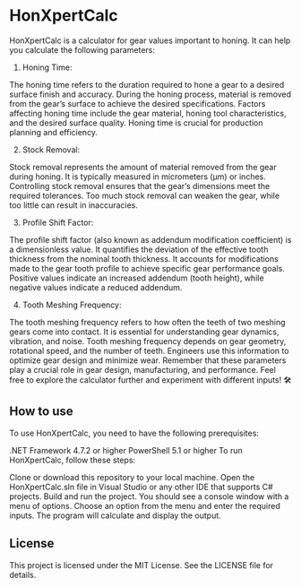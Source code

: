 # HonXpertCalc
HonXpertCalc is a calculator for gear values important to honing. It can help you calculate the following parameters:

1. Honing Time:

The honing time refers to the duration required to hone a gear to a desired surface finish and accuracy.
During the honing process, material is removed from the gear’s surface to achieve the desired specifications.
Factors affecting honing time include the gear material, honing tool characteristics, and the desired surface quality.
Honing time is crucial for production planning and efficiency.

2. Stock Removal:

Stock removal represents the amount of material removed from the gear during honing.
It is typically measured in micrometers (μm) or inches.
Controlling stock removal ensures that the gear’s dimensions meet the required tolerances.
Too much stock removal can weaken the gear, while too little can result in inaccuracies.

3. Profile Shift Factor:

The profile shift factor (also known as addendum modification coefficient) is a dimensionless value.
It quantifies the deviation of the effective tooth thickness from the nominal tooth thickness.
It accounts for modifications made to the gear tooth profile to achieve specific gear performance goals.
Positive values indicate an increased addendum (tooth height), while negative values indicate a reduced addendum.

4. Tooth Meshing Frequency:

The tooth meshing frequency refers to how often the teeth of two meshing gears come into contact.
It is essential for understanding gear dynamics, vibration, and noise.
Tooth meshing frequency depends on gear geometry, rotational speed, and the number of teeth.
Engineers use this information to optimize gear design and minimize wear.
Remember that these parameters play a crucial role in gear design, manufacturing, and performance. Feel free to explore the calculator further and experiment with different inputs! 🛠️

## How to use
To use HonXpertCalc, you need to have the following prerequisites:

.NET Framework 4.7.2 or higher
PowerShell 5.1 or higher
To run HonXpertCalc, follow these steps:

Clone or download this repository to your local machine.
Open the HonXpertCalc.sln file in Visual Studio or any other IDE that supports C# projects.
Build and run the project. You should see a console window with a menu of options.
Choose an option from the menu and enter the required inputs. The program will calculate and display the output.

## License
This project is licensed under the MIT License. See the LICENSE file for details.
